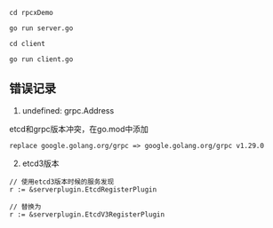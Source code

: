 ```
cd rpcxDemo 

go run server.go

cd client

go run client.go

```




## 错误记录


1. undefined: grpc.Address

etcd和grpc版本冲突，在go.mod中添加
```
replace google.golang.org/grpc => google.golang.org/grpc v1.29.0
```

2. etcd3版本

```
// 使用etcd3版本时候的服务发现
r := &serverplugin.EtcdRegisterPlugin

// 替换为
r := &serverplugin.EtcdV3RegisterPlugin

```